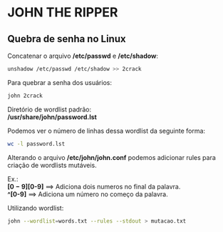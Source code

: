 # JOHN THE RIPPER

## Quebra de senha no Linux
Concatenar o arquivo **/etc/passwd** e **/etc/shadow**:  
```bash
unshadow /etc/passwd /etc/shadow >> 2crack
```

Para quebrar a senha dos usuários:  
```bash
john 2crack
```

Diretório de wordlist padrão:  
**/usr/share/john/password.lst**

Podemos ver o número de linhas dessa wordlist da seguinte forma:  
```bash
wc -l password.lst
```

Alterando o arquivo **/etc/john/john.conf** podemos adicionar rules para criação de wordlists mutáveis.

Ex.:  
**$[0-9]$[0-9]** ==> Adiciona dois numeros no final da palavra.  
**^[0-9]** ==> Adiciona um número no começo da palavra.

Utilizando wordlist:  
```bash
john --wordlist=words.txt --rules --stdout > mutacao.txt
```
